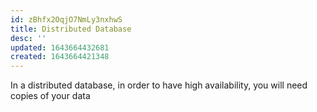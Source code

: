 ```yaml
---
id: zBhfx2OqjO7NmLy3nxhwS
title: Distributed Database
desc: ''
updated: 1643664432681
created: 1643664421348
---
```


In a distributed database, in order to have high availability, you will need copies of your data
